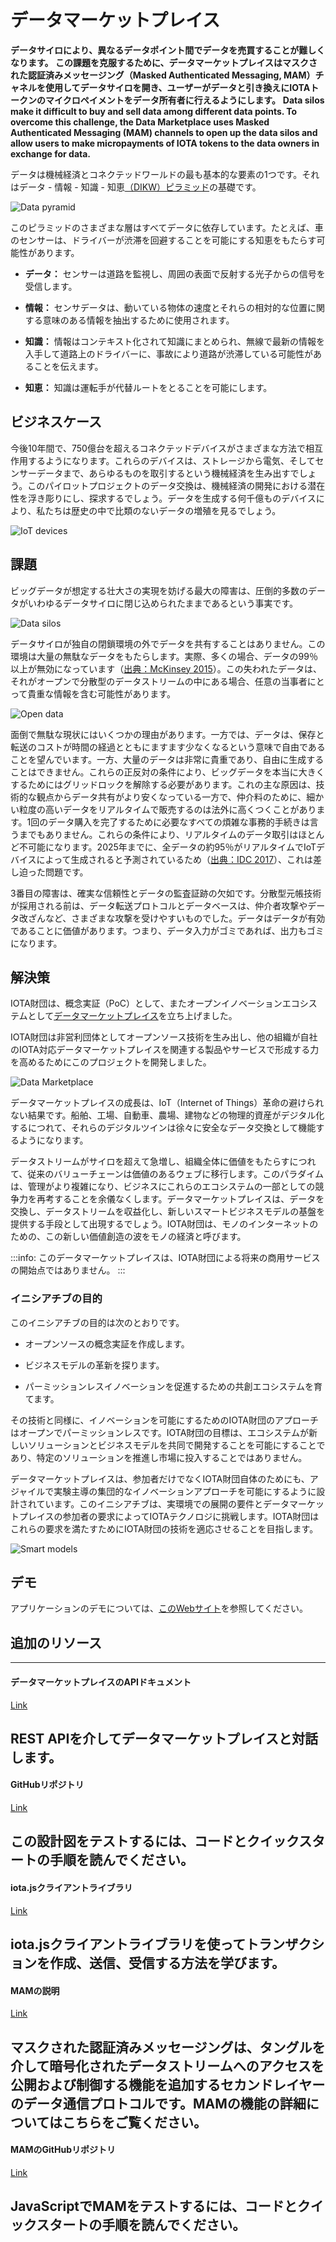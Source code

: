 # データマーケットプレイス
<!-- # Data Marketplace overview -->

**データサイロにより、異なるデータポイント間でデータを売買することが難しくなります。 この課題を克服するために、データマーケットプレイスはマスクされた認証済みメッセージング（Masked Authenticated Messaging, MAM）チャネルを使用してデータサイロを開き、ユーザーがデータと引き換えにIOTAトークンのマイクロペイメントをデータ所有者に行えるようにします。**
**Data silos make it difficult to buy and sell data among different data points. To overcome this challenge, the Data Marketplace uses Masked Authenticated Messaging (MAM) channels to open up the data silos and allow users to make micropayments of IOTA tokens to the data owners in exchange for data.**

データは機械経済とコネクテッドワールドの最も基本的な要素の1つです。それはデータ - 情報 - 知識 - 知恵[（DIKW）ピラミッド](https://en.wikipedia.org/wiki/DIKW_pyramid)の基礎です。
<!-- Data is one of the most fundamental ingredients in the machine economy and the connected world. It is the foundation of the Data — Information — Knowledge — Wisdom [(DIKW) pyramid](https://en.wikipedia.org/wiki/DIKW_pyramid). -->

![Data pyramid](../images/data-marketplace-otr-updates.png)

このピラミッドのさまざまな層はすべてデータに依存しています。たとえば、車のセンサーは、ドライバーが渋滞を回避することを可能にする知恵をもたらす可能性があります。
<!-- The different layers of this pyramid all rely on data. For example, sensors on cars can lead to the wisdom that allows drivers to bypass congestion: -->

* **データ：** センサーは道路を監視し、周囲の表面で反射する光子からの信号を受信します。
<!-- * **Data:** Sensors monitor the road and receive signals from the photons that reflect off the surface of their environment -->
* **情報：** センサデータは、動いている物体の速度とそれらの相対的な位置に関する意味のある情報を抽出するために使用されます。
<!-- * **Information:** Sensor data is used to extract meaningful information about the speed of the moving objects and their relative positions -->
* **知識：** 情報はコンテキスト化されて知識にまとめられ、無線で最新の情報を入手して道路上のドライバーに、事故により道路が渋滞している可能性があることを伝えます。
<!-- * **Knowledge:** Information is contextualized and distilled into knowledge, telling the drivers on the road via over-the-air updates that the road may be congested due to a crash -->
* **知恵：** 知識は運転手が代替ルートをとることを可能にします。
<!-- * **Wisdom:** Knowledge allows drivers to take an alternative route -->

## ビジネスケース
<!-- ## Business case -->

今後10年間で、750億台を超えるコネクテッドデバイスがさまざまな方法で相互作用するようになります。これらのデバイスは、ストレージから電気、そしてセンサーデータまで、あらゆるものを取引するという機械経済を生み出すでしょう。このパイロットプロジェクトのデータ交換は、機械経済の開発における潜在性を浮き彫りにし、探求するでしょう。データを生成する何千億ものデバイスにより、私たちは歴史の中で比類のないデータの増殖を見るでしょう。
<!-- Over the next decade, more than 75 billion connected devices will be interacting in different manners. These devices will give rise to a machine economy where they will trade everything from storage to electricity and sensor data. The data trade in this pilot project will highlight and explore the potential in these developments. With the prospect of tens of billions of devices generating data, we will see a proliferation of data that is unmatched in history. -->

![IoT devices](../images/data-marketplace-iot-stats.png)

## 課題
<!-- ## Challenges -->

ビッグデータが想定する壮大さの実現を妨げる最大の障害は、圧倒的多数のデータがいわゆるデータサイロに閉じ込められたままであるという事実です。
<!-- The largest obstacle preventing the fulfillment of the grandeur envisaged by Big Data is the fact that the overwhelming majority of data remains locked in what is called data silos. -->

![Data silos](../images/data-marketplace-data-silos.png)

データサイロが独自の閉鎖環境の外でデータを共有することはありません。この環境は大量の無駄なデータをもたらします。実際、多くの場合、データの99％以上が無効になっています（[出典：McKinsey 2015](https://www.mckinsey.com/mgi/overview/in-the-news/by-2025-internet-of-things-applications-could-have-11-trillion-impact)）。この失われたデータは、それがオープンで分散型のデータストリームの中にある場合、任意の当事者にとって貴重な情報を含む可能性があります。
<!-- Data silos do not, or very rarely, share data outside their own closed environment. This environment leads to enormous quantities of wasted data. In fact, often, over 99% of data is lost to the void ([source: McKinsey 2015](https://www.mckinsey.com/mgi/overview/in-the-news/by-2025-internet-of-things-applications-could-have-11-trillion-impact)). This lost data could contain valuable information to any compensating party if it were in an open, decentralized data stream. -->

![Open data](../images/data-marketplace-open-data.png)

面倒で無駄な現状にはいくつかの理由があります。一方では、データは、保存と転送のコストが時間の経過とともにますます少なくなるという意味で自由であることを望んでいます。一方、大量のデータは非常に貴重であり、自由に生成することはできません。これらの正反対の条件により、ビッグデータを本当に大きくするためにはグリッドロックを解除する必要があります。これの主な原因は、技術的な観点からデータ共有がより安くなっている一方で、仲介料のために、細かい粒度の高いデータをリアルタイムで販売するのは法外に高くつくことがあります。1回のデータ購入を完了するために必要なすべての煩雑な事務的手続きは言うまでもありません。これらの条件により、リアルタイムのデータ取引はほとんど不可能になります。2025年までに、全データの約95％がリアルタイムでIoTデバイスによって生成されると予測されているため（[出典：IDC 2017](https://www.seagate.com/files/www-content/our-story/trends/files/idc-seagate-dataage-whitepaper.pdf)）、これは差し迫った問題です。
<!-- There are several reasons for the cumbersome and wasteful status quo. On the one hand, data wants to be free in the sense that its storage and transmission costs less and less over time. On the other hand, large quantities of data are extremely valuable and are not free to generate. These diametrically opposed conditions cause a gridlock that needs to be broken in order for Big Data to become truly big. A major cause of this is the fact that, while data sharing is becoming cheaper from a technological perspective, it is prohibitively expensive to sell fine, granular data in real-time due to intermediary fees — not to mention all the red tape one has to cut through in order to complete a single data purchase. These conditions make real-time data trade all but impossible. By 2025 it is projected that around 95% of all data will be generated by IoT devices in real-time ([source: IDC 2017](https://www.seagate.com/files/www-content/our-story/trends/files/idc-seagate-dataage-whitepaper.pdf)), so this is a pressing issue. -->

3番目の障害は、確実な信頼性とデータの監査証跡の欠如です。分散型元帳技術が採用される前は、データ転送プロトコルとデータベースは、仲介者攻撃やデータ改ざんなど、さまざまな攻撃を受けやすいものでした。データはデータが有効であることに価値があります。つまり、データ入力がゴミであれば、出力もゴミになります。
<!-- A third obstacle is the lack of ensured authenticity and audit trails of data. Before the adoption of distributed ledger technologies, data transmission protocols and databases were susceptible to various attacks, including middleman attacks and data tampering. Data is only as valuable as it is valid. In short, if the data input is garbage, the output will also be garbage. -->

## 解決策
<!-- ## Solution -->

IOTA財団は、概念実証（PoC）として、またオープンイノベーションエコシステムとして[データマーケットプレイス](https://data.iota.org)を立ち上げました。
<!-- The IOTA Foundation launched the [Data Marketplace](https://data.iota.org) as a proof of concept (PoC) and as an open innovation ecosystem. -->

IOTA財団は非営利団体としてオープンソース技術を生み出し、他の組織が自社のIOTA対応データマーケットプレイスを関連する製品やサービスで形成する力を高めるためにこのプロジェクトを開発しました。
<!-- As a non-profit organisation, the IOTA Foundation has developed this project to produce an open source technology and to empower other organisations to shape their own IOTA-enabled data marketplaces, with associated products and services. -->

![Data Marketplace](../images/data-marketplace.png)

データマーケットプレイスの成長は、IoT（Internet of Things）革命の避けられない結果です。船舶、工場、自動車、農場、建物などの物理的資産がデジタル化するにつれて、それらのデジタルツインは徐々に安全なデータ交換として機能するようになります。
<!-- The growth of data marketplaces is an inevitable result of the IoT (Internet of Things) revolution. As physical assets such as ships, factories, vehicles, farms or buildings become digital, their digital twins will gradually act as secure data exchanges. -->

データストリームがサイロを超えて急増し、組織全体に価値をもたらすにつれて、従来のバリューチェーンは価値のあるウェブに移行します。このパラダイムは、管理がより複雑になり、ビジネスにこれらのエコシステムの一部としての競争力を再考することを余儀なくします。データマーケットプレイスは、データを交換し、データストリームを収益化し、新しいスマートビジネスモデルの基盤を提供する手段として出現するでしょう。IOTA財団は、モノのインターネットのための、この新しい価値創造の波をモノの経済と呼びます。
<!-- As data streams surge across silos and carry value across organisations, traditional value chains will transition into a web of value. This paradigm will be more complex to administer, forcing business to rethink their competitive play as part of these ecosystems. Data marketplaces will emerge as a means to exchange data, monetise data streams and provide the basis of new smart business models. We refer to this new wave of value creation, for the Internet of Everything, as the Economy of Things. -->

:::info:
このデータマーケットプレイスは、IOTA財団による将来の商用サービスの開始点ではありません。
:::
<!-- :::info: -->
<!-- This Data Marketplace is not a launchpad for a future commercial service by the IOTA Foundation. -->
<!-- ::: -->

### イニシアチブの目的
<!-- ### Objectives of the initiative -->

このイニシアチブの目的は次のとおりです。
<!-- The initiative’s objective was to do the following: -->

* オープンソースの概念実証を作成します。
<!-- * Produce an open source proof of concept -->
* ビジネスモデルの革新を探ります。
<!-- * Explore business model innovation -->
* パーミッションレスイノベーションを促進するための共創エコシステムを育てます。
<!-- * Grow a co-creation ecosystem to foster permissionless innovation -->

その技術と同様に、イノベーションを可能にするためのIOTA財団のアプローチはオープンでパーミッションレスです。IOTA財団の目標は、エコシステムが新しいソリューションとビジネスモデルを共同で開発することを可能にすることであり、特定のソリューションを推進し市場に投入することではありません。
<!-- Like its technology, the IOTA Foundation’s approach to enabling innovation is open and permissionless. Our ambition is to enable the ecosystem to co-create and develop new solutions and business models, but not to drive and push specific solutions to market. -->

データマーケットプレイスは、参加者だけでなくIOTA財団自体のためにも、アジャイルで実験主導の集団的なイノベーションアプローチを可能にするように設計されています。このイニシアチブは、実環境での展開の要件とデータマーケットプレイスの参加者の要求によってIOTAテクノロジに挑戦します。IOTA財団はこれらの要求を満たすためにIOTA財団の技術を適応させることを目指します。
<!-- The Data Marketplace is designed to enable an agile, experiment-driven and collective approach to innovation for its participants, but also for the IOTA Foundation itself. This initiative challenges the IOTA technology with the requirements of real life deployments and the demand of the Data Marketplace participants. We aim to adapt our technology to meet these demands. -->

![Smart models](../images/data-marketplace-smart-models.png)

## デモ
<!-- ## Demo -->

アプリケーションのデモについては、[このWebサイト](https://data.iota.org/)を参照してください。
<!-- See this website for a [demonstration of the application](https://data.iota.org/). -->

## 追加のリソース
<!-- ## Additional resources -->

---------------
#### データマーケットプレイスのAPIドキュメント ####
[Link](https://data.iota.org/static/docs)

REST APIを介してデータマーケットプレイスと対話します。
---
#### GitHubリポジトリ ####
[Link](https://github.com/iotaledger/data-marketplace)

この設計図をテストするには、コードとクイックスタートの手順を読んでください。
---
#### iota.jsクライアントライブラリ ####
[Link](root://iota-js/0.1/introduction/overview.md)

iota.jsクライアントライブラリを使ってトランザクションを作成、送信、受信する方法を学びます。
---
#### MAMの説明 ####
[Link](https://blog.iota.org/introducing-masked-authenticated-messaging-e55c1822d50e)

マスクされた認証済みメッセージングは、タングルを介して暗号化されたデータストリームへのアクセスを公開および制御する機能を追加するセカンドレイヤーのデータ通信プロトコルです。MAMの機能の詳細についてはこちらをご覧ください。
---
#### MAMのGitHubリポジトリ ####
[Link](https://github.com/iotaledger/mam.client.js)

JavaScriptでMAMをテストするには、コードとクイックスタートの手順を読んでください。
---------------
